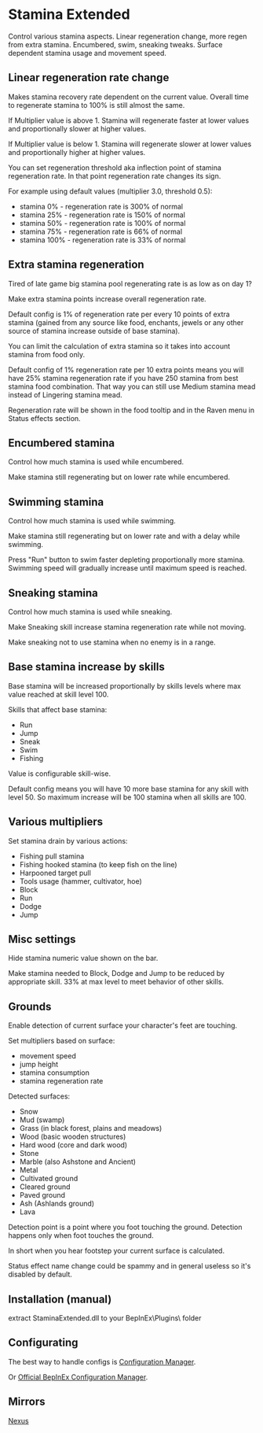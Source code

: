 # Stamina Extended

Control various stamina aspects. Linear regeneration change, more regen from extra stamina. Encumbered, swim, sneaking tweaks. Surface dependent stamina usage and movement speed.

## Linear regeneration rate change

Makes stamina recovery rate dependent on the current value. Overall time to regenerate stamina to 100% is still almost the same.

If Multiplier value is above 1. Stamina will regenerate faster at lower values and proportionally slower at higher values. 

If Multiplier value is below 1. Stamina will regenerate slower at lower values and proportionally higher at higher values.

You can set regeneration threshold aka inflection point of stamina regeneration rate. In that point regeneration rate changes its sign.

For example using default values (multiplier 3.0, threshold 0.5):
* stamina 0% - regeneration rate is 300% of normal
* stamina 25% - regeneration rate is 150% of normal
* stamina 50% - regeneration rate is 100% of normal
* stamina 75% - regeneration rate is 66% of normal
* stamina 100% - regeneration rate is 33% of normal

## Extra stamina regeneration

Tired of late game big stamina pool regenerating rate is as low as on day 1?

Make extra stamina points increase overall regeneration rate.

Default config is 1% of regeneration rate per every 10 points of extra stamina (gained from any source like food, enchants, jewels or any other source of stamina increase outside of base stamina).

You can limit the calculation of extra stamina so it takes into account stamina from food only.

Default config of 1% regeneration rate per 10 extra points means you will have 25% stamina regeneration rate if you have 250 stamina from best stamina food combination.
That way you can still use Medium stamina mead instead of Lingering stamina mead.

Regeneration rate will be shown in the food tooltip and in the Raven menu in Status effects section.

## Encumbered stamina

Control how much stamina is used while encumbered.

Make stamina still regenerating but on lower rate while encumbered.

## Swimming stamina

Control how much stamina is used while swimming.

Make stamina still regenerating but on lower rate and with a delay while swimming.

Press "Run" button to swim faster depleting proportionally more stamina. 
Swimming speed will gradually increase until maximum speed is reached.

## Sneaking stamina

Control how much stamina is used while sneaking.

Make Sneaking skill increase stamina regeneration rate while not moving.

Make sneaking not to use stamina when no enemy is in a range.

## Base stamina increase by skills

Base stamina will be increased proportionally by skills levels where max value reached at skill level 100.

Skills that affect base stamina:
* Run
* Jump
* Sneak
* Swim
* Fishing

Value is configurable skill-wise.

Default config means you will have 10 more base stamina for any skill with level 50.
So maximum increase will be 100 stamina when all skills are 100.

## Various multipliers

Set stamina drain by various actions:
* Fishing pull stamina
* Fishing hooked stamina (to keep fish on the line)
* Harpooned target pull
* Tools usage (hammer, cultivator, hoe)
* Block
* Run
* Dodge
* Jump

## Misc settings

Hide stamina numeric value shown on the bar.

Make stamina needed to Block, Dodge and Jump to be reduced by appropriate skill. 33% at max level to meet behavior of other skills.

## Grounds

Enable detection of current surface your character's feet are touching.

Set multipliers based on surface:
* movement speed
* jump height
* stamina consumption
* stamina regeneration rate

Detected surfaces:
* Snow
* Mud (swamp)
* Grass (in black forest, plains and meadows)
* Wood (basic wooden structures)
* Hard wood (core and dark wood)
* Stone
* Marble (also Ashstone and Ancient)
* Metal
* Cultivated ground
* Cleared ground
* Paved ground
* Ash (Ashlands ground)
* Lava

Detection point is a point where you foot touching the ground. Detection happens only when foot touches the ground. 

In short when you hear footstep your current surface is calculated.

Status effect name change could be spammy and in general useless so it's disabled by default.

## Installation (manual)
extract StaminaExtended.dll to your BepInEx\Plugins\ folder

## Configurating
The best way to handle configs is [Configuration Manager](https://thunderstore.io/c/valheim/p/shudnal/ConfigurationManager/).

Or [Official BepInEx Configuration Manager](https://valheim.thunderstore.io/package/Azumatt/Official_BepInEx_ConfigurationManager/).

## Mirrors
[Nexus](https://www.nexusmods.com/valheim/mods/2719)